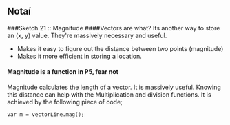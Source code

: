 ## Notaí

###Sketch 21 :: Magnitude
####Vectors are what?
Its another way to store an (x, y) value. They're massively necessary and useful.
- Makes it easy to figure out the distance between two points (magnitude)
- Makes it more efficient in storing a location.


#### Magnitude is a function in P5, fear not

Magnitude calculates the length of a vector. It is massively useful. Knowing this distance can help with the Multiplication and division functions.
It is achieved by the following piece of code;
 ```
var m = vectorLine.mag();

```
